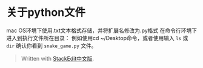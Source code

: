 
# 关于python文件
mac OS环境下使用.txt文本格式存储，并将扩展名修改为.py格式
在命令行环境下进入到执行文件所在目录：
例如使用cd ~/Desktop命令，或者使用输入 `ls` 或 `dir` 确认你看到 `snake_game.py` 文件。

> Written with [StackEdit中文版](https://stackedit.cn/).
<!--stackedit_data:
eyJoaXN0b3J5IjpbLTE1Mzg0MTQwNTVdfQ==
-->